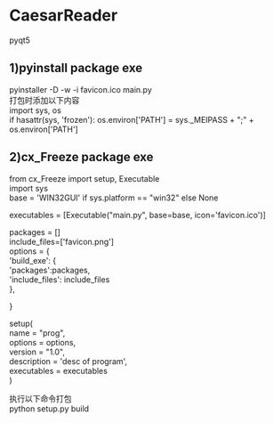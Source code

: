 # CaesarReader
pyqt5

## 1)pyinstall package exe

pyinstaller -D -w -i favicon.ico main.py  
打包时添加以下内容  
import sys, os  
if hasattr(sys, 'frozen'):
    os.environ['PATH'] = sys._MEIPASS + ";" + os.environ['PATH']  
    

## 2)cx_Freeze package exe

from cx_Freeze import setup, Executable  
import sys  
base = 'WIN32GUI' if sys.platform == "win32" else None  


executables = [Executable("main.py", base=base, icon='favicon.ico')]  

packages = []  
include_files=['favicon.png']  
options = {  
    'build_exe': {  
        'packages':packages,  
        'include_files': include_files  
    },  
  
}  

setup(  
    name = "prog",  
    options = options,  
    version = "1.0",  
    description = 'desc of program',  
    executables = executables  
)  
  
执行以下命令打包  
 python setup.py build
